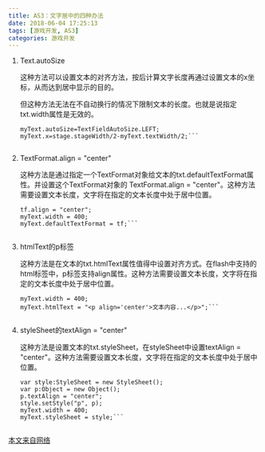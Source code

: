 ```yaml
---
title: AS3：文字居中的四种办法
date: 2018-06-04 17:25:13
tags: [游戏开发, AS3]
categories: 游戏开发
---
```

1. Text.autoSize

	这种方法可以设置文本的对齐方法，按后计算文字长度再通过设置文本的x坐标，从而达到居中显示的目的。

	但这种方法无法在不自动换行的情况下限制文本的长度。也就是说指定txt.width属性是无效的。

	```
	myText.autoSize=TextFieldAutoSize.LEFT;
	myText.x=stage.stageWidth/2-myText.textWidth/2;```


2. TextFormat.align = "center"

	这种方法是通过指定一个TextFormat对象给文本的txt.defaultTextFormat属性。并设置这个TextFormat对象的 TextFormat.align = "center"。这种方法需要设置文本长度，文字将在指定的文本长度中处于居中位置。

	```var tf:TextFormat = new TextFormat ();
	tf.align = "center";
	myText.width = 400;
	myText.defaultTextFormat = tf;```


3. htmlText的p标签

	这种方法是在文本的txt.htmlText属性值得中设置对齐方式。在flash中支持的html标签中，p标签支持align属性。这种方法需要设置文本长度，文字将在指定的文本长度中处于居中位置。

	```
	myText.width = 400;
	myText.htmlText = "<p align='center'>文本内容...</p>";```


4. styleSheet的textAlign = "center"

	这种方法是设置文本的txt.styleSheet，在styleSheet中设置textAlign = "center"。这种方法需要设置文本长度，文字将在指定的文本长度中处于居中位置。

	```
	var style:StyleSheet = new StyleSheet();
	var p:Object = new Object();
	p.textAlign = "center";
	style.setStyle("p", p);
	myText.width = 400;
	myText.styleSheet = style;```


[本文来自网络](http://blog.163.com/z_element/blog/static/1779242202013112625840700/)
